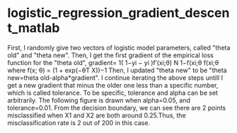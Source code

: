 # logistic_regression_gradient_descent_matlab
First, I randomly give two vectors of logistic model parameters, called "theta old" and "theta new". Then, I get the first gradient of the empirical loss function for the "theta old",
gradient= 1( 1−yi − yi )f′(xi;θ) N 1−f(xi;θ f(xi;θ
where f(x; θ) = (1 + exp(−θT X))−1
Then, I updated "theta new" to be "theta new=theta old-alpha*gradient".
I continue iterating the above steps untill I get a new gradient that minus the older one less
than a specific number, which is called tolerance.
To be specific, tolerance and alpha can be set arbitrarily. The following figure is
drawn when alpha=0.05, and tolerance=0.01. From the decision boundary, we can see there are 2 points misclassified when X1 and X2 are both around 0.25.Thus, the misclassification rate is 2 out of 200 in this case.
